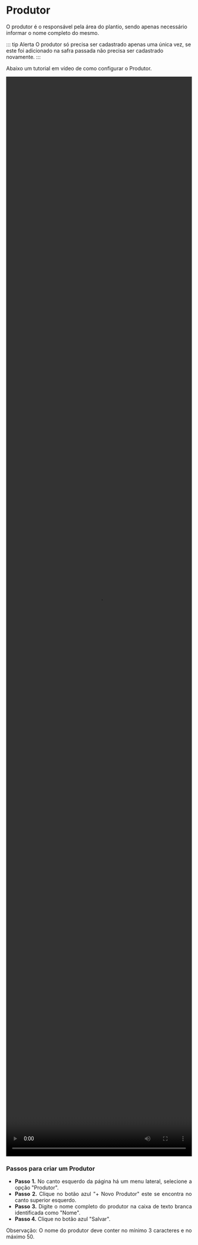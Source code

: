 # Produtor

O produtor é o responsável pela área do plantio, sendo apenas necessário informar o nome completo do mesmo.

::: tip Alerta
O produtor só precisa ser cadastrado apenas uma única vez, se este foi adicionado na safra passada não precisa ser cadastrado novamente.
:::

Abaixo um tutorial em vídeo de como configurar o Produtor.

<video width="100%" height="75%" class="audioplayer" controls>
<source type="video/mp4" src=/criando_produtor.mp4></source>
Sem suporte para o vídeo
</video>


### Passos para criar um Produtor

<div style="text-align: justify"> 
<ul>
  <li><b>Passo 1.</b> No canto esquerdo da página há um menu lateral, selecione a opção "Produtor".</li>
  <li><b>Passo 2.</b> Clique no botão azul "+ Novo Produtor" este se encontra no canto superior esquerdo.</li>
  <li><b>Passo 3.</b> Digite o nome completo do produtor na caixa de texto branca identificada como "Nome".</li>
  <li><b>Passo 4.</b> Clique no botão azul "Salvar".</li>
</ul>
</div>

<p style="text-align: justify"> 
Observação: O nome do produtor deve conter no mínimo 3 caracteres e no máximo 50.
</p>
